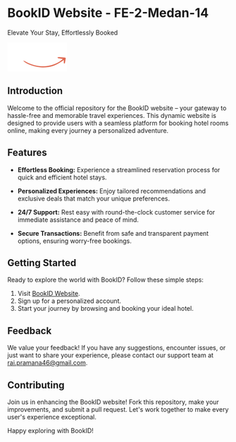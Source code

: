 # BookID Website - FE-2-Medan-14

Elevate Your Stay, Effortlessly Booked

![BookID Logo](img/logo.png)

## Introduction

Welcome to the official repository for the BookID website – your gateway to hassle-free and memorable travel experiences. This dynamic website is designed to provide users with a seamless platform for booking hotel rooms online, making every journey a personalized adventure.

## Features

-   **Effortless Booking:** Experience a streamlined reservation process for quick and efficient hotel stays.

-   **Personalized Experiences:** Enjoy tailored recommendations and exclusive deals that match your unique preferences.

-   **24/7 Support:** Rest easy with round-the-clock customer service for immediate assistance and peace of mind.

-   **Secure Transactions:** Benefit from safe and transparent payment options, ensuring worry-free bookings.

## Getting Started

Ready to explore the world with BookID? Follow these simple steps:

1. Visit [BookID Website](https://kampus-merdeka-software-engineering.github.io/FE-2-Medan-14).
2. Sign up for a personalized account.
3. Start your journey by browsing and booking your ideal hotel.

## Feedback

We value your feedback! If you have any suggestions, encounter issues, or just want to share your experience, please contact our support team at rai.pramana46@gmail.com.

## Contributing

Join us in enhancing the BookID website! Fork this repository, make your improvements, and submit a pull request. Let's work together to make every user's experience exceptional.

Happy exploring with BookID!
